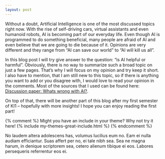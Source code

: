 ```yaml
---
layout: post
---
```


Without a doubt, Artificial Intelligence is one of the most discussed topics right now. With the rise of self-driving cars, virtual assistants and even humanoid robots, AI is becoming part of our everyday life. Even though AI is programmed to do something beneficial, many people are afraid of AI and even believe that we are going to die because of it. Opinions are very different and they range from “AI can save our world” to “AI will kill us all”.


In this blog post I will try give answer to the question: “is AI helpful or harmful”. Obviously, there is no way to summarize such a broad topic on just a few pages. That’s why I will focus on my opinion and try keep it short. I also have to mention, that I am still new to this topic, so if there is anything you want to add or you disagree with, I would love to read your opinion in the comments. Most of the sources that I used can be found here: [Discussion paper: Whats wrong with AI?](https://sisr.swissinformatics.org/si-magazine-dirk-helbing-whats-wrong-with-ai-a-discussion-paper/).


On top of that, there will be another part of this blog after my first semester of KI1 – hopefully with more insights! I hope you can enjoy reading the first part!

{% comment %}
Might you have an include in your theme? Why not try it here!
{% include my-themes-great-include.html %}
{% endcomment %}

No laudem altera adolescens has, volumus lucilius eum no. Eam ei nulla audiam efficiantur. Suas affert per no, ei tale nibh sea. Sea ne magna harum, in denique scriptorem sea, cetero alienum tibique ei eos. Labores persequeris referrentur eos ei.
